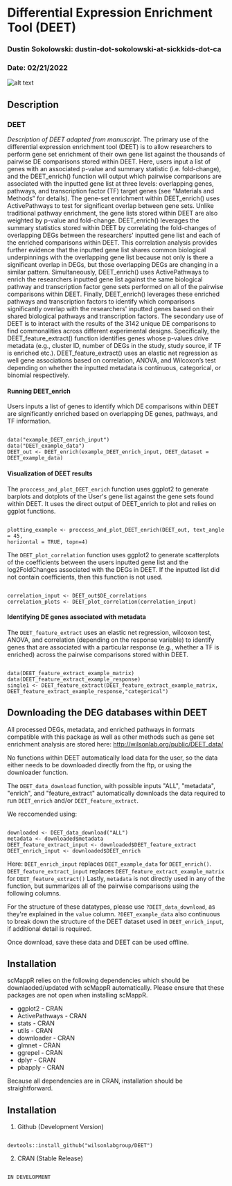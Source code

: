 
# Differential Expression Enrichment Tool (DEET)

### Dustin Sokolowski: dustin-dot-sokolowski-at-sickkids-dot-ca

### Date: 02/21/2022

![alt text](https://github.com/wilsonlabgroup/DEET/blob/DEET_V2.png?raw=true)


## Description

### DEET

*Description of DEET adapted from manuscript*. The primary use of the differential expression enrichment tool (DEET) is to allow researchers to perform gene set enrichment of their own gene list against the thousands of pairwise DE comparisons stored within DEET. Here, users input a list of genes with an associated p-value and summary statistic (i.e. fold-change), and the DEET_enrich() function will output which pairwise comparisons are associated with the inputted gene list at three levels: overlapping genes, pathways, and transcription factor (TF) target genes (see “Materials and Methods” for details). The gene-set enrichment within DEET_enrich() uses ActivePathways to test for significant overlap between gene sets. Unlike traditional pathway enrichment, the gene lists stored within DEET are also weighted by p-value and fold-change. DEET_enrich() leverages the summary statistics stored within DEET by correlating the fold-changes of overlapping DEGs between the researchers' inputted gene list and each of the enriched comparisons within DEET. This correlation analysis provides further evidence that the inputted gene list shares common biological underpinnings with the overlapping gene list because not only is there a significant overlap in DEGs, but those overlapping DEGs are changing in a similar pattern. Simultaneously, DEET_enrich() uses ActivePathways to enrich the researchers inputted gene list against the same biological pathway and transcription factor gene sets performed on all of the pairwise comparisons within DEET. Finally, DEET_enrich() leverages these enriched pathways and transcription factors to identify which comparisons significantly overlap with the researchers' inputted genes based on their shared biological pathways and transcription factors.
The secondary use of DEET is to interact with the results of the 3142 unique DE comparisons to find commonalities across different experimental designs. Specifically, the DEET_feature_extract() function identifies genes whose p-values drive metadata (e.g., cluster ID, number of DEGs in the study, study source, if TF is enriched etc.). DEET_feature_extract() uses an elastic net regression as well gene associations based on correlation, ANOVA, and Wilcoxon’s test depending on whether the inputted metadata is continuous, categorical, or binomial respectively.

#### Running DEET_enrich

Users inputs a list of genes to identify which DE comparisons within DEET are significantly enriched based on overlapping DE genes, pathways, and TF information.


```{r DEET_enrich, eval=FALSE}

data("example_DEET_enrich_input")
data("DEET_example_data")
DEET_out <- DEET_enrich(example_DEET_enrich_input, DEET_dataset = DEET_example_data)

```

#### Visualization of DEET results

The `proccess_and_plot_DEET_enrich` function uses ggplot2 to generate barplots and dotplots of the User's gene list against the gene sets found within DEET. It uses the direct output of DEET_enrich to plot and relies on ggplot functions.

```{r proccess_and_plot_DEET_enrich, eval=FALSE}

plotting_example <- proccess_and_plot_DEET_enrich(DEET_out, text_angle = 45,
horizontal = TRUE, topn=4)

```

The `DEET_plot_correlation` function uses ggplot2 to generate scatterplots of the coefficients between the users inputted gene list and the log2FoldChanges associated with the DEGs in DEET. If the inputted list did not contain coefficients, then this function is not used.

```{r DEET_plot_correlation, eval=FALSE}

correlation_input <- DEET_out$DE_correlations
correlation_plots <- DEET_plot_correlation(correlation_input)

```


#### Identifying DE genes associated with metadata

The `DEET_feature_extract` uses an elastic net regression, wilcoxon test, ANOVA, and correlation (depending on the response variable) to identify genes that are associated with a particular response (e.g., whether a TF is enriched) across the pairwise comparisons stored within DEET.

```{r DEET_feature_extract, eval=FALSE}

data(DEET_feature_extract_example_matrix)
data(DEET_feature_extract_example_response)
single1 <- DEET_feature_extract(DEET_feature_extract_example_matrix,
DEET_feature_extract_example_response,"categorical")

```

## Downloading the DEG databases within DEET

All processed DEGs, metadata, and enriched pathways in formats compatible with this package as well as other methods such as gene set enrichment analysis are stored here: http://wilsonlab.org/public/DEET_data/

No functions within DEET automatically load data for the user, so the data either needs to be downloaded directly from the ftp, or using the downloader function.

The `DEET_data_download` function, with possible inputs "ALL", "metadata", "enrich", and "feature_extract" automatically downloads the data required to run `DEET_enrich` and/or `DEET_feature_extract`.

We reccomended using:
```{r download_data, eval=FALSE}

downloaded <- DEET_data_download("ALL")
metadata <- downloaded$metadata
DEET_feature_extract_input <- downloaded$DEET_feature_extract
DEET_enrich_input <- downloaded$DEET_enrich

```

Here:
`DEET_enrich_input` replaces `DEET_example_data` for `DEET_enrich()`.
`DEET_feature_extract_input` replaces `DEET_feature_extract_example_matrix` for `DEET_feature_extract()`
Lastly, `metadata` is not directly used in any of the function, but summarizes all of the pairwise comparisons using the following columns.

For the structure of these datatypes, please use `?DEET_data_download`, as they're explained in the `value` column.
`?DEET_example_data` also continuous to break down the structure of the DEET dataset used in `DEET_enrich_input`, if additional detail is required.

Once download, save these data and DEET can be used offline.

## Installation

 scMappR relies on the following dependencies which should be downlaoded/updated with scMappR automatically. Please ensure that these packages are not open when installing scMappR. 

  * ggplot2 - CRAN
  * ActivePathways - CRAN
  * stats - CRAN
  * utils - CRAN
  * downloader - CRAN
  * glmnet - CRAN
  * ggrepel - CRAN
  * dplyr - CRAN
  * pbapply - CRAN

Because all dependencies are in CRAN, installation should be straightforward.

## Installation

1. Github (Development Version)


```{r install_developter, eval=FALSE}

devtools::install_github("wilsonlabgroup/DEET")

```


2. CRAN (Stable Release)

```{r install_cran, eval=FALSE}

IN DEVELOPMENT

```



